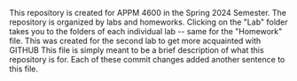 This repository is created for APPM 4600 in the Spring 2024 Semester.
The repository is organized by labs and homeworks.  Clicking  on the "Lab" folder takes you to the folders of each individual lab -- same for the "Homework" file. 
This was created for the second lab to get more acquainted with GITHUB
This file is simply meant to be a brief description of what this repository is for.
Each of these commit changes added another sentence to this file.
